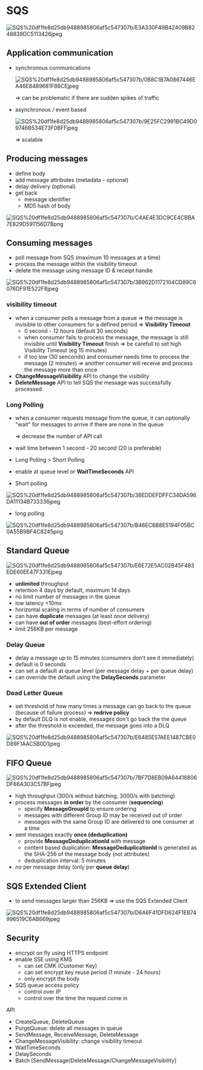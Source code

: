 # SQS

![SQS%20df1fe8d25db9488985806af5c547307b/E3A330F49B42409B8248839DC5113426jpeg](file://C:\Users\ashehzad\Downloads\Export-530445e9-18cc-4959-b60a-18ba8a69f851\SQS%20df1fe8d25db9488985806af5c547307b\E3A330F4-9B42-409B-8248-839DC5113426.jpeg)

## Application communication

- synchronous communications
  
  ![SQS%20df1fe8d25db9488985806af5c547307b/0B8C1B7A0867446EA46E8489681F86CEjpeg](file://C:\Users\ashehzad\Downloads\Export-530445e9-18cc-4959-b60a-18ba8a69f851\SQS%20df1fe8d25db9488985806af5c547307b\0B8C1B7A-0867-446E-A46E-8489681F86CE.jpeg)
  
  ⇒ can be problematic if there are sudden spikes of traffic
  
- asynchronous / event based
  
  ![SQS%20df1fe8d25db9488985806af5c547307b/9E25FC2991BC49D09746B534E73F0BFFjpeg](file://C:\Users\ashehzad\Downloads\Export-530445e9-18cc-4959-b60a-18ba8a69f851\SQS%20df1fe8d25db9488985806af5c547307b\9E25FC29-91BC-49D0-9746-B534E73F0BFF.jpeg)
  
  ⇒ scalable
  

## Producing messages

- define body
- add message attributes (metadata - optional)
- delay delivery (optional)
- get back
  - message identifier
  - MD5 hash of body

![SQS%20df1fe8d25db9488985806af5c547307b/C4AE4E3DC9CE4CBBA7E829D591156D7Bpng](file://C:\Users\ashehzad\Downloads\Export-530445e9-18cc-4959-b60a-18ba8a69f851\SQS%20df1fe8d25db9488985806af5c547307b\C4AE4E3D-C9CE-4CBB-A7E8-29D591156D7B.png)

## Consuming messages

- poll message from SQS (maximum 10 messages at a time)
- process the message within the visibility timeout
- delete the message using message ID & receipt handle

![SQS%20df1fe8d25db9488985806af5c547307b/3B962D1172104CD89C6076DF91E522F8jpeg](file://C:\Users\ashehzad\Downloads\Export-530445e9-18cc-4959-b60a-18ba8a69f851\SQS%20df1fe8d25db9488985806af5c547307b\3B962D11-7210-4CD8-9C60-76DF91E522F8.jpeg)

### visibility timeout

- when a consumer polls a message from a queue ⇒ the message is invisible to other consumers for a defined period ⇒ **Visibility Timeout**
  - 0 second - 12 hours (default 30 seconds)
  - when consumer fails to process the message, the message is still invisible until **Visibility Timeout** finish ⇒ be carefull to set high Visibility Timeout (eg 15 minutes)
  - if too low (30 senconds) and consumer needs time to process the message (2 minutes) ⇒ another consumer will receive and process the message more than once
- **ChangeMessageVisibility** API to change the visibility
- **DeleteMessage** API to tell SQS the message was successfully processed

### Long Polling

- when a consumer requests message from the queue, it can optionally "wait" for messages to arrive if there are none in the queue
  
  ⇒ decrease the number of API call
  
- wait time between 1 second - 20 second (20 is preferable)
  
- Long Polling > Short Polling
  
- enable at queue level or **WaitTimeSeconds** API
  
- Short polling
  

![SQS%20df1fe8d25db9488985806af5c547307b/38EDDEFDFFC34DA596DA11134B733336jpeg](file://C:\Users\ashehzad\Downloads\Export-530445e9-18cc-4959-b60a-18ba8a69f851\SQS%20df1fe8d25db9488985806af5c547307b\38EDDEFD-FFC3-4DA5-96DA-11134B733336.jpeg)

- long polling

![SQS%20df1fe8d25db9488985806af5c547307b/B46EC6B8E5194F05BC0A55B9BF4C8245png](file://C:\Users\ashehzad\Downloads\Export-530445e9-18cc-4959-b60a-18ba8a69f851\SQS%20df1fe8d25db9488985806af5c547307b\B46EC6B8-E519-4F05-BC0A-55B9BF4C8245.png)

## Standard Queue

![SQS%20df1fe8d25db9488985806af5c547307b/E6E72E5AC02B45F483EDE60EE47F331Ejpeg](file://C:\Users\ashehzad\Downloads\Export-530445e9-18cc-4959-b60a-18ba8a69f851\SQS%20df1fe8d25db9488985806af5c547307b\E6E72E5A-C02B-45F4-83ED-E60EE47F331E.jpeg)

- **unlimited** throughput
- retention 4 days by default, maximum 14 days
- no limit number of messages in the queue
- low latency <10ms
- horizontal scaling in terms of number of consumers
- can have **duplicate** messages (at least once delivery)
- can have **out of order** messages (best-effort ordering)
- limit 256KB per message

### Delay Queue

- delay a message up to 15 minutes (consumers don't see it immediately)
- default is 0 seconds
- can set a default at queue level (per message delay + per queue delay)
- can override the default using the **DelaySeconds** parameter

### Dead Letter Queue

- set threshold of how many times a message can go back to the queue (because of failure process) ⇒ **redrive policy**
- by default DLQ is not enable, messages don't go back the the queue
- after the threshold is exceeded, the message goes into a DLQ

![SQS%20df1fe8d25db9488985806af5c547307b/E6485E57AEE1487CBE0D89F1AAC5B0D1jpeg](file://C:\Users\ashehzad\Downloads\Export-530445e9-18cc-4959-b60a-18ba8a69f851\SQS%20df1fe8d25db9488985806af5c547307b\E6485E57-AEE1-487C-BE0D-89F1AAC5B0D1.jpeg)

## FIFO Queue

![SQS%20df1fe8d25db9488985806af5c547307b/7BF7D8EB09A64418806DF66A303C57BFjpeg](file://C:\Users\ashehzad\Downloads\Export-530445e9-18cc-4959-b60a-18ba8a69f851\SQS%20df1fe8d25db9488985806af5c547307b\7BF7D8EB-09A6-4418-806D-F66A303C57BF.jpeg)

- high throughput (300/s without batching, 3000/s with batching)
- process messages **in order** by the consumer (**sequencing**)
  - specify **MessageGroupId** to ensure ordering
  - messages with different Group ID may be received out of order
  - messages with the same Group ID are delivered to one consumer at a time
- sent messages exactly **once (deduplication)**
  - provide **MessageDeduplicationId** with message
  - content based duplication: **MessageDeduplicationId** is generated as the SHA-256 of the message body (not attributes)
  - deduplication interval: 5 minutes
- no per message delay (only per **queue delay**)

## SQS Extended Client

- to send messages larger than 256KB ⇒ use the SQS Extended Client

![SQS%20df1fe8d25db9488985806af5c547307b/D6A6F41DFD624F1EB74996519C6AB669jpeg](file://C:\Users\ashehzad\Downloads\Export-530445e9-18cc-4959-b60a-18ba8a69f851\SQS%20df1fe8d25db9488985806af5c547307b\D6A6F41D-FD62-4F1E-B749-96519C6AB669.jpeg)

## Security

- encrypt on fly using HTTPS endpoint
- enable SSE using KMS
  - can set CMK (Customer Key)
  - can set encrypt key reuse period (1 minute - 24 hours)
  - only encrypt the body
- SQS queue access policy
  - control over IP
  - control over the time the request come in

API

- CreateQueue, DeleteQueue
- PurgeQueue: delete all messages in queue
- SendMessage, ReceiveMessage, DeleteMessage
- ChangeMessageVisibility: change visibility timeout
- WaitTimeSeconds
- DelaySeconds
- Batch [SendMessage/DeleteMessage/ChangeMessageVisibility]